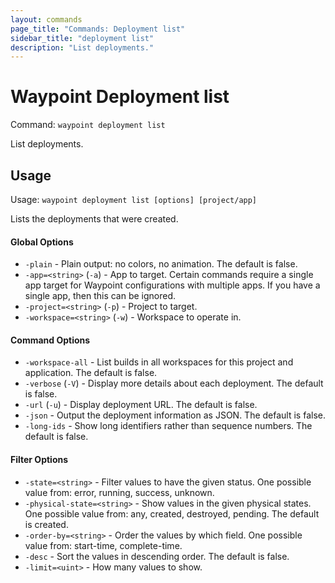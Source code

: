 ```yaml
---
layout: commands
page_title: "Commands: Deployment list"
sidebar_title: "deployment list"
description: "List deployments."
---
```


# Waypoint Deployment list

Command: `waypoint deployment list`

List deployments.


## Usage

Usage: `waypoint deployment list [options] [project/app]`


  Lists the deployments that were created.

#### Global Options

- `-plain` - Plain output: no colors, no animation. The default is false.
- `-app=<string>` (`-a`) - App to target. Certain commands require a single app target for Waypoint configurations with multiple apps. If you have a single app, then this can be ignored.
- `-project=<string>` (`-p`) - Project to target.
- `-workspace=<string>` (`-w`) - Workspace to operate in.

#### Command Options

- `-workspace-all` - List builds in all workspaces for this project and application. The default is false.
- `-verbose` (`-V`) - Display more details about each deployment. The default is false.
- `-url` (`-u`) - Display deployment URL. The default is false.
- `-json` - Output the deployment information as JSON. The default is false.
- `-long-ids` - Show long identifiers rather than sequence numbers. The default is false.

#### Filter Options

- `-state=<string>` - Filter values to have the given status. One possible value from: error, running, success, unknown.
- `-physical-state=<string>` - Show values in the given physical states. One possible value from: any, created, destroyed, pending. The default is created.
- `-order-by=<string>` - Order the values by which field. One possible value from: start-time, complete-time.
- `-desc` - Sort the values in descending order. The default is false.
- `-limit=<uint>` - How many values to show.

